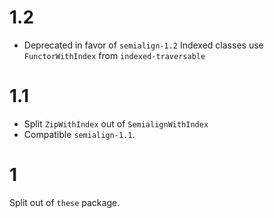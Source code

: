 # 1.2

- Deprecated in favor of `semialign-1.2`
  Indexed classes use `FunctorWithIndex` from `indexed-traversable`

# 1.1

- Split `ZipWithIndex` out of `SemialignWithIndex`
- Compatible `semialign-1.1`.

# 1

Split out of `these` package.
